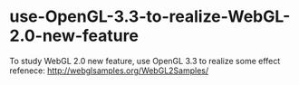 # use-OpenGL-3.3-to-realize-WebGL-2.0-new-feature
To study WebGL 2.0 new feature, use OpenGL 3.3 to realize some effect  refenece: http://webglsamples.org/WebGL2Samples/
